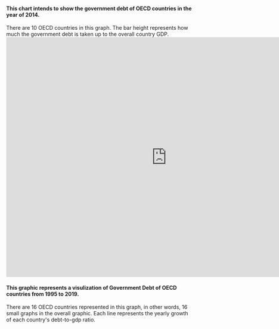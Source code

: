 <h4 class="h3">This chart intends to show the government debt of OECD countries in the year of 2014.</h4>
There are 10 OECD countries in this graph. The bar height represents how much the government debt is taken up to the overall country GDP. 
<iframe src="https://data.oecd.org/chart/65JX" width="860" height="645" style="border: 0" mozallowfullscreen="true" webkitallowfullscreen="true" allowfullscreen="true"><a href="https://data.oecd.org/chart/65JX" target="_blank">OECD Chart: General government debt, Total, % of GDP, Annual, 2014</a></iframe>
<h4 class="h3">This graphic represents a visulization of Government Debt of OECD countries from 1995 to 2019.</h4>
There are 16 OECD countries represented in this graph, in other words, 16 small graphs in the overall graphic. Each line represents the yearly growth of each country's debt-to-gdp ratio.
<div class="flourish-embed flourish-chart" data-src="visualisation/3747790" data-url="https://flo.uri.sh/visualisation/3747790/embed" aria-label=""><script src="https://public.flourish.studio/resources/embed.js"></script></div>
